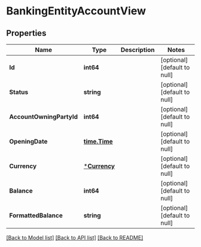 # BankingEntityAccountView

## Properties
Name | Type | Description | Notes
------------ | ------------- | ------------- | -------------
**Id** | **int64** |  | [optional] [default to null]
**Status** | **string** |  | [optional] [default to null]
**AccountOwningPartyId** | **int64** |  | [optional] [default to null]
**OpeningDate** | [**time.Time**](time.Time.md) |  | [optional] [default to null]
**Currency** | [***Currency**](Currency.md) |  | [optional] [default to null]
**Balance** | **int64** |  | [optional] [default to null]
**FormattedBalance** | **string** |  | [optional] [default to null]

[[Back to Model list]](../README.md#documentation-for-models) [[Back to API list]](../README.md#documentation-for-api-endpoints) [[Back to README]](../README.md)

